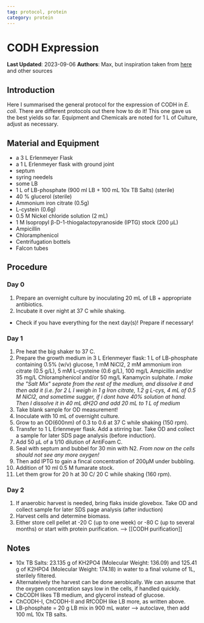 ```yaml
---
tag: protocol, protein
category: protein
---
```

# CODH Expression

**Last Updated**: 2023-09-06
**Authors**: Max, but inspiration taken from [here](https://pubs.acs.org/doi/full/10.1021/acsami.2c09547) and other sources

## Introduction

Here I summarised the general protocol for the expression of CODH in *E. coli*. There are different protocols out there how to do it! This one gave us the best yields so far. Equipment and Chemicals are noted for 1 L of Culture, adjust as necessary.

## Material and Equipment
- a 3 L Erlenmeyer Flask
- a 1 L Erlenmeyer flask with ground joint 
- septum
- syring needels
- some LB
- 1 L of LB-phosphate (900 ml LB + 100 mL 10x TB Salts) (sterile)
- 40 % glucerol (sterile)
- Ammonium iron citrate (0.5g)
- L-cystein (0.6g)
- 0.5 M Nickel chloride solution (2 mL)
- 1 M Isopropyl β-D-1-thiogalactopyranoside (IPTG) stock (200 µL)
- Ampicillin
- Chloramphenicol
- Centrifugation bottels
- Falcon tubes


## Procedure
### Day 0
1. Prepare an overnight culture by inoculating 20 mL of LB + appropriate antibiotics.
2. Incubate it over night at 37 C while shaking.
- Check if you have everything for the next day(s)! Prepare if necessary!
###  Day 1
1. Pre heat the big shaker to 37 C.
2. Prepare the growth medium in 3 L Erlenmeyer flask: 1 L of LB-phosphate containing 0.5% (w/v) glucose, 1 mM NiCl2, 2 mM ammonium iron citrate (0.5 g/L), 5 mM L-cysteine (0.6 g/L), 100 mg/L Ampicillin and/or 35 mg/L Chloramphenicol and/or 50 mg/L Kanamycin sulphate.
	*I make the "Salt Mix" seprate from the rest of the medium, and dissolve it and then add it (i.e. for 2 L I weigh in 1 g Iron citrate, 1.2 g L-cys, 4 mL of 0.5 M NiCl2, and sometime sugger, if i dont have 40% solution at hand. Then I dissolve it in 40 mL dH2O and add 20 mL to 1 L of medium*
1. Take blank sample for OD measurement!  
1. Inoculate with 10 mL of overnight culture.
2. Grow to an OD(600nm) of 0.3 to 0.6 at 37 C while shaking (150 rpm).
3. Transfer to 1 L Erlenmeyer flask. Add a stirring bar. Take OD and collect a sample for later SDS page analysis (before induction).
4. Add 50 µL of a 1/10 dilution of AntiFoam C. 
5. Seal with septum and bubbel for 30 min with N2. 
	*From now on the cells should not see any more oxygen!*
7. Then add IPTG to gain a fincal concentration of 200µM under bubbling.
8. Addition of 10 ml 0.5 M fumarate stock.
9. Let them grow for 20 h at 30 C/ 20 C while shaking (160 rpm).
### Day 2
1. If anaerobic harvest is needed, bring flaks inside glovebox. Take OD and collect sample for later SDS page analysis (after induction)
3. Harvest cells and determine biomass.
4. Either store cell pellet at -20 C (up to one week) or -80 C (up to several months) or start with protein purification. --> [[CODH purification]]

## Notes
- 10x TB Salts: 23.135 g of KH2PO4 (Molecular Weight: 136.09) and 125.41 g of K2HPO4 (Molecular Weight: 174.18) in water to a final volume of 1L, sterilely filtered.
- Alternateively the harvest can be done aerobically. We can assume that the oxygen concentration says low in the cells, if handled quickly.
- CbCODH likes TB medium, and glycerol instead of glucose.
- ChCODH-I, ChCODH-II and RfCODH like LB more, as written above.
- LB-phosphate = 20 g LB mix in 900 mL water --> autoclave, then add 100 mL 10x TB salts.